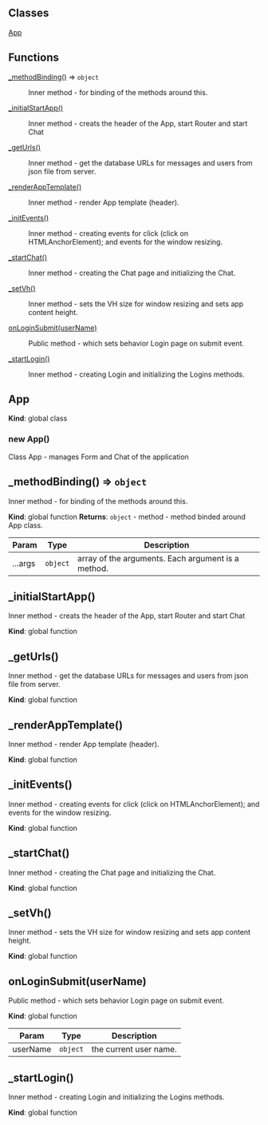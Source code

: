 ## Classes

<dl>
<dt><a href="#App">App</a></dt>
<dd></dd>
</dl>

## Functions

<dl>
<dt><a href="#_methodBinding(args)">_methodBinding()</a> ⇒ <code>object</code></dt>
<dd><p>Inner method - for binding of the methods around this.</p>
</dd>
<dt><a href="#_initialStartApp">_initialStartApp()</a></dt>
<dd><p>Inner method - creats the header of the App, start Router and start Chat</p>
</dd>
<dt><a href="#_getUrls">_getUrls()</a></dt>
<dd><p>Inner method - get the database URLs for messages and users from json file from server.</p>
</dd>
<dt><a href="#_renderAppTemplate">_renderAppTemplate()</a></dt>
<dd><p>Inner method - render App template (header).</p>
</dd>
<dt><a href="#_initEvents">_initEvents()</a></dt>
<dd><p>Inner method - creating events for click (click on HTMLAnchorElement); and events for the window resizing.</p>
</dd>
<dt><a href="#_startChat">_startChat()</a></dt>
<dd><p>Inner method - creating the Chat page and initializing the Chat.</p>
</dd>
<dt><a href="#_setVh">_setVh()</a></dt>
<dd><p>Inner method - sets the VH size for window resizing and sets app content height.</p>
</dd>
<dt><a href="#onLoginSubmit(userName)">onLoginSubmit(userName)</a></dt>
<dd><p>Public method - which sets behavior Login page on submit event.</p>
</dd>
<dt><a href="#_startLogin">_startLogin()</a></dt>
<dd><p>Inner method - creating Login and initializing the Logins methods.</p>
</dd>
</dl>

<a name="App"></a>

## App
**Kind**: global class
<a name="new_App_new"></a>

### new App()
Class App - manages Form and Chat of the application

<a name="_methodBinding(args)"></a>

## _methodBinding() ⇒ <code>object</code>
Inner method - for binding of the methods around this.

**Kind**: global function
**Returns**: <code>object</code> - method -  method binded around App class.

| Param | Type | Description |
| --- | --- | --- |
| ...args | <code>object</code> | array of the arguments. Each argument is a method. |

<a name="_initialStartApp"></a>

## _initialStartApp()
Inner method - creats the header of the App, start Router and start Chat

**Kind**: global function
<a name="_getUrls"></a>

## _getUrls()
Inner method - get the database URLs for messages and users from json file from server.

**Kind**: global function
<a name="_renderAppTemplate"></a>

## _renderAppTemplate()
Inner method - render App template (header).

**Kind**: global function
<a name="_initEvents"></a>

## _initEvents()
Inner method - creating events for click (click on HTMLAnchorElement); and events for the window resizing.

**Kind**: global function
<a name="_startChat"></a>

## _startChat()
Inner method - creating the Chat page and initializing the Chat.

**Kind**: global function
<a name="_setVh"></a>

## _setVh()
Inner method - sets the VH size for window resizing and sets app content height.

**Kind**: global function
<a name="onLoginSubmit(userName)"></a>

## onLoginSubmit(userName)
Public method - which sets behavior Login page on submit event.

**Kind**: global function

| Param | Type | Description |
| --- | --- | --- |
| userName | <code>object</code> | the current user name. |

<a name="_startLogin"></a>

## _startLogin()
Inner method - creating Login and initializing the Logins methods.

**Kind**: global function